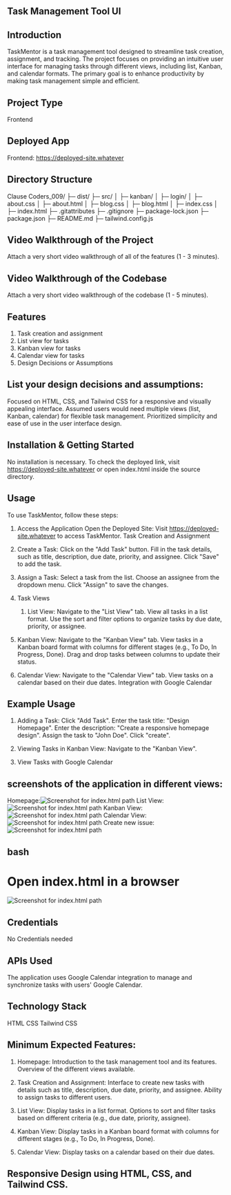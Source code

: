 ## Task Management Tool UI

## Introduction
TaskMentor is a task management tool designed to streamline task creation, assignment, and tracking. The project focuses on providing an intuitive user interface for managing tasks through different views, including list, Kanban, and calendar formats. The primary goal is to enhance productivity by making task management simple and efficient.

## Project Type
Frontend

## Deployed App
Frontend: https://deployed-site.whatever

## Directory Structure
Clause Coders_009/
├─ dist/
├─ src/
│  ├─ kanban/
│  ├─ login/
│  ├─ about.css
│  ├─ about.html
│  ├─ blog.css
│  ├─ blog.html
│  ├─ index.css
│  ├─ index.html
├─ .gitattributes
├─ .gitignore
├─ package-lock.json
├─ package.json
├─ README.md
├─ tailwind.config.js


## Video Walkthrough of the Project
Attach a very short video walkthrough of all of the features (1 - 3 minutes).

## Video Walkthrough of the Codebase
Attach a very short video walkthrough of the codebase (1 - 5 minutes).

## Features
1. Task creation and assignment
2. List view for tasks
3. Kanban view for tasks
4. Calendar view for tasks
5. Design Decisions or Assumptions

## List your design decisions and assumptions:
Focused on HTML, CSS, and Tailwind CSS for a responsive and visually appealing interface.
Assumed users would need multiple views (list, Kanban, calendar) for flexible task management.
Prioritized simplicity and ease of use in the user interface design.


## Installation & Getting Started
No installation is necessary. To check the deployed link, visit https://deployed-site.whatever or open index.html inside the source directory.

## Usage
To use TaskMentor, follow these steps:
1. Access the Application
    Open the Deployed Site: Visit https://deployed-site.whatever to access TaskMentor.
    Task Creation and Assignment

2. Create a Task:
    Click on the "Add Task" button.
    Fill in the task details, such as title, description, due date, priority, and assignee.
    Click "Save" to add the task.

3. Assign a Task:
    Select a task from the list.
    Choose an assignee from the dropdown menu.
    Click "Assign" to save the changes.

4. Task Views
    1. List View:
        Navigate to the "List View" tab.
        View all tasks in a list format.
        Use the sort and filter options to organize tasks by due date, priority, or assignee.

5. Kanban View:
    Navigate to the "Kanban View" tab.
    View tasks in a Kanban board format with columns for different stages (e.g., To Do, In Progress, Done).
    Drag and drop tasks between columns to update their status.

6. Calendar View:
    Navigate to the "Calendar View" tab.
    View tasks on a calendar based on their due dates.
    Integration with Google Calendar
    
## Example Usage
1. Adding a Task:
    Click "Add Task".
    Enter the task title: "Design Homepage".
    Enter the description: "Create a responsive homepage design".
    Assign the task to "John Doe".
    Click "create".

2. Viewing Tasks in Kanban View:
    Navigate to the "Kanban View".
    
3. View Tasks with Google Calendar


## screenshots of the application in different views:
Homepage:![Screenshot for index.html path](./src/assests/Screenshot%20home.png)
List View:![Screenshot for index.html path](./src/assests/Screenshot%20(list).png)
Kanban View:![Screenshot for index.html path](./src/assests/Screenshot(kanban).png)
Calendar View:![Screenshot for index.html path](./src/assests/Screenshot%20calender.png)
Create new issue:![Screenshot for index.html path](./src/assests/Screenshot(createIssue).png)


## bash
# Open index.html in a browser
![Screenshot for index.html path](./src/assests/Screenshot01.png)

## Credentials
No Credentials needed

## APIs Used
The application uses Google Calendar integration to manage and synchronize tasks with users' Google Calendar.

## Technology Stack
HTML
CSS
Tailwind CSS

## Minimum Expected Features:
1. Homepage:
    Introduction to the task management tool and its features.
    Overview of the different views available.

2. Task Creation and Assignment:
    Interface to create new tasks with details such as title, description, due date, priority, and assignee.
    Ability to assign tasks to different users.

3. List View:
    Display tasks in a list format.
    Options to sort and filter tasks based on different criteria (e.g., due date, priority, assignee).

4. Kanban View:
    Display tasks in a Kanban board format with columns for different stages (e.g., To Do, In Progress, Done).

5. Calendar View:
    Display tasks on a calendar based on their due dates.

## Responsive Design using HTML, CSS, and Tailwind CSS.